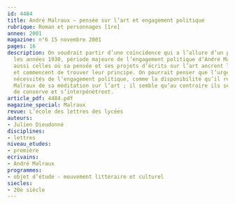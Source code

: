 ```yaml
---
id: 4484
title: André Malraux – pensée sur l’art et engagement politique
rubrique: Roman et personnages [1re]
annee: 2001
magazine: n°6 15 novembre 2001
pages: 16
description: On voudrait partir d’une coïncidence qui a l’allure d’un paradoxe – 
  les années 1930, période majeure de l’engagement politique d’André Malraux, sont
  aussi celles où sa pensée et ses projets d’écrits sur l’art ancrent leur genèse
  et commencent de trouver leur principe. On pourrait penser que l’urgence et les
  nécessités de l’engagement politique, comme la disponibilité qu’il réclame, écartent
  Malraux de sa méditation sur l’art ; il semble qu’au contraire ils se construisent
  de conserve et s’interpénètrent.
article_pdf: 4484.pdf
magazine_special: Malraux
revue: L’école des lettres des lycées
auteurs:
- Julien Dieudonné
disciplines:
- lettres
niveau_etudes:
- première
ecrivains:
- André Malraux
programmes:
- objet d’étude - mouvement littéraire et culturel
siecles:
- 20e siècle
---
```

